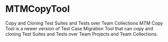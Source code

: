 MTMCopyTool
===========

Copy and Cloning Test Suites and Tests over Team Collections  MTM Copy Tool is a newer version of Test Case Migration Tool that can copy and cloning Test Suites and Tests over Team Projects and Team Collections.
